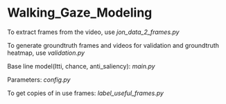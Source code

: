 # Walking_Gaze_Modeling

To extract frames from the video, use _jon_data_2_frames.py_

To generate groundtruth frames and videos for validation and groundtruth heatmap, use _validation.py_

Base line model(Itti, chance, anti_saliency): _main.py_

Parameters: _config.py_

To get copies of in use frames: _label_useful_frames.py_
